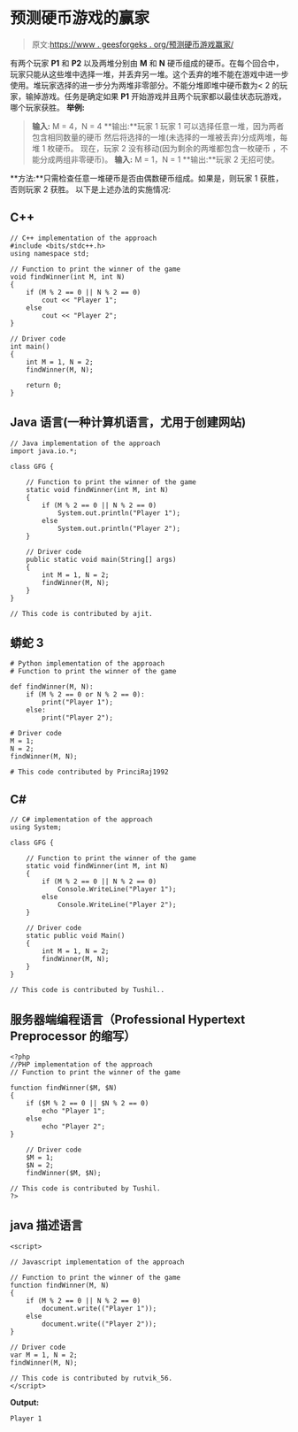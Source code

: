 # 预测硬币游戏的赢家

> 原文:[https://www . geesforgeks . org/预测硬币游戏赢家/](https://www.geeksforgeeks.org/predict-the-winner-in-coin-game/)

有两个玩家 **P1** 和 **P2** 以及两堆分别由 **M** 和 **N** 硬币组成的硬币。在每个回合中，玩家只能从这些堆中选择一堆，并丢弃另一堆。这个丢弃的堆不能在游戏中进一步使用。堆玩家选择的进一步分为两堆非零部分。不能分堆即堆中硬币数为< 2 的玩家，输掉游戏。任务是确定如果 **P1** 开始游戏并且两个玩家都以最佳状态玩游戏，哪个玩家获胜。
**举例:**

> **输入:** M = 4，N = 4
> **输出:**玩家 1
> 玩家 1 可以选择任意一堆，因为两者包含相同数量的硬币
> 然后将选择的一堆(未选择的一堆被丢弃)分成两堆，每堆 1 枚硬币。
> 现在，玩家 2 没有移动(因为剩余的两堆都包含一枚硬币
> ，不能分成两组非零硬币)。
> **输入:** M = 1，N = 1
> **输出:**玩家 2
> 无招可使。

**方法:**只需检查任意一堆硬币是否由偶数硬币组成。如果是，则玩家 1 获胜，否则玩家 2 获胜。
以下是上述办法的实施情况:

## C++

```
// C++ implementation of the approach
#include <bits/stdc++.h>
using namespace std;

// Function to print the winner of the game
void findWinner(int M, int N)
{
    if (M % 2 == 0 || N % 2 == 0)
        cout << "Player 1";
    else
        cout << "Player 2";
}

// Driver code
int main()
{
    int M = 1, N = 2;
    findWinner(M, N);

    return 0;
}
```

## Java 语言(一种计算机语言，尤用于创建网站)

```
// Java implementation of the approach
import java.io.*;

class GFG {

    // Function to print the winner of the game
    static void findWinner(int M, int N)
    {
        if (M % 2 == 0 || N % 2 == 0)
            System.out.println("Player 1");
        else
            System.out.println("Player 2");
    }

    // Driver code
    public static void main(String[] args)
    {
        int M = 1, N = 2;
        findWinner(M, N);
    }
}

// This code is contributed by ajit.
```

## 蟒蛇 3

```
# Python implementation of the approach
# Function to print the winner of the game

def findWinner(M, N):
    if (M % 2 == 0 or N % 2 == 0):
        print("Player 1");
    else:
        print("Player 2");

# Driver code
M = 1;
N = 2;
findWinner(M, N);

# This code contributed by PrinciRaj1992
```

## C#

```
// C# implementation of the approach
using System;

class GFG {

    // Function to print the winner of the game
    static void findWinner(int M, int N)
    {
        if (M % 2 == 0 || N % 2 == 0)
            Console.WriteLine("Player 1");
        else
            Console.WriteLine("Player 2");
    }

    // Driver code
    static public void Main()
    {
        int M = 1, N = 2;
        findWinner(M, N);
    }
}

// This code is contributed by Tushil..
```

## 服务器端编程语言（Professional Hypertext Preprocessor 的缩写）

```
<?php
//PHP implementation of the approach
// Function to print the winner of the game

function findWinner($M, $N)
{
    if ($M % 2 == 0 || $N % 2 == 0)
        echo "Player 1";
    else
        echo "Player 2";
}

    // Driver code
    $M = 1;
    $N = 2;
    findWinner($M, $N);

// This code is contributed by Tushil.
?>
```

## java 描述语言

```
<script>

// Javascript implementation of the approach

// Function to print the winner of the game
function findWinner(M, N)
{
    if (M % 2 == 0 || N % 2 == 0)
        document.write(("Player 1"));
    else
        document.write(("Player 2"));
}

// Driver code
var M = 1, N = 2;
findWinner(M, N);

// This code is contributed by rutvik_56.
</script>
```

**Output:** 

```
Player 1
```